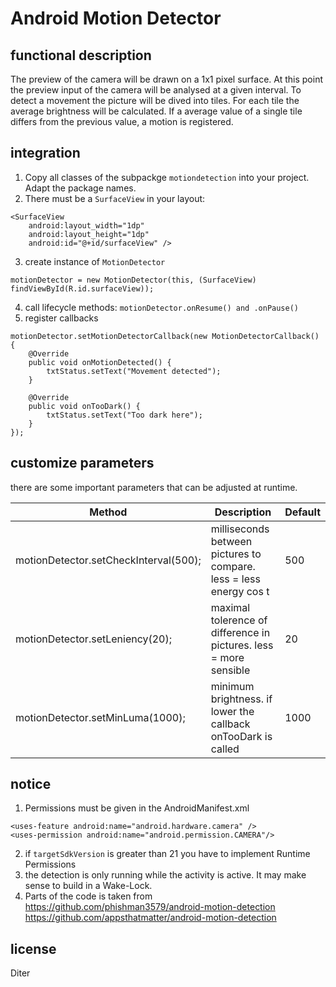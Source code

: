 # Android Motion Detector

## functional description

The preview of the camera will be drawn on a 1x1 pixel surface. At this point the preview input of the camera will be analysed at a given interval.
To detect a movement the picture will be dived into tiles. For each tile the average brightness will be calculated. If a average value of a single tile differs from the previous value, a motion is registered.

## integration

1. Copy all classes of the subpackge `motiondetection` into your project. Adapt the package names.
2. There must be a `SurfaceView` in your layout:
```
<SurfaceView
    android:layout_width="1dp"
    android:layout_height="1dp"
    android:id="@+id/surfaceView" />
```
3. create instance of `MotionDetector`
```
motionDetector = new MotionDetector(this, (SurfaceView) findViewById(R.id.surfaceView));
```
4. call lifecycle methods: `motionDetector.onResume() and .onPause()`
5. register callbacks
```
motionDetector.setMotionDetectorCallback(new MotionDetectorCallback() {
    @Override
    public void onMotionDetected() {
        txtStatus.setText("Movement detected");
    }

    @Override
    public void onTooDark() {
        txtStatus.setText("Too dark here");
    }
});
```

## customize parameters

there are some important parameters that can be adjusted at runtime.

| Method | Description | Default |
| --- | --- | --- |
| motionDetector.setCheckInterval(500); | milliseconds between pictures to compare. less = less energy cos t | 500 |
| motionDetector.setLeniency(20); | maximal tolerence of difference in pictures. less = more sensible | 20 |
| motionDetector.setMinLuma(1000); | minimum brightness. if lower the callback onTooDark is called | 1000 |

## notice

1. Permissions must be given in the AndroidManifest.xml
```
<uses-feature android:name="android.hardware.camera" />
<uses-permission android:name="android.permission.CAMERA"/>
```
2. if `targetSdkVersion` is greater than 21 you have to implement Runtime Permissions
3. the detection is only running while the activity is active. It may make sense to build in a Wake-Lock.
4. Parts of the code is taken from https://github.com/phishman3579/android-motion-detection
                                   https://github.com/appsthatmatter/android-motion-detection

## license

Diter
